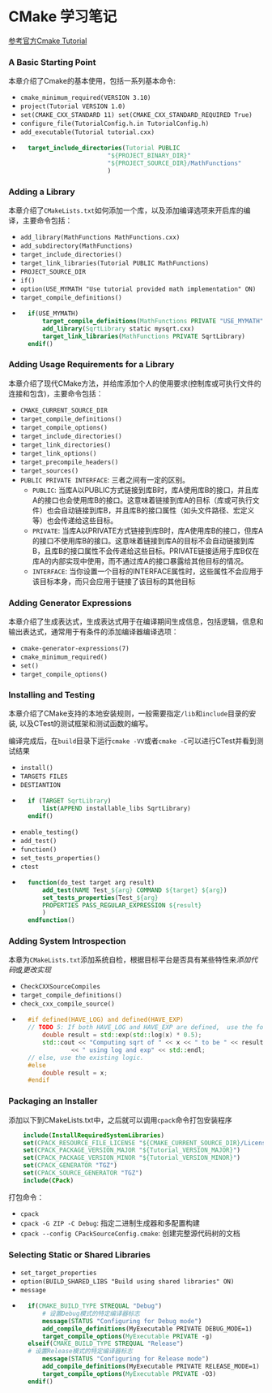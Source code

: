 # CMake 学习笔记

[参考官方Cmake Tutorial](https://cmake.org/cmake/help/latest/guide/tutorial)

### A Basic Starting Point

本章介绍了Cmake的基本使用，包括一系列基本命令:

+ `cmake_minimum_required(VERSION 3.10)`
+ `project(Tutorial VERSION 1.0)`
+ `set(CMAKE_CXX_STANDARD 11) set(CMAKE_CXX_STANDARD_REQUIRED True)`
+ `configure_file(TutorialConfig.h.in TutorialConfig.h)`
+ `add_executable(Tutorial tutorial.cxx)`
+ ```cmake
    target_include_directories(Tutorial PUBLIC
                          "${PROJECT_BINARY_DIR}"
                          "${PROJECT_SOURCE_DIR}/MathFunctions"
                          )
    ```

### Adding a Library

本章介绍了`CMakeLists.txt`如何添加一个库，以及添加编译选项来开启库的编译，主要命令包括：

+ `add_library(MathFunctions MathFunctions.cxx)`
+ `add_subdirectory(MathFunctions)`
+ `target_include_directories()`
+ `target_link_libraries(Tutorial PUBLIC MathFunctions)`
+ `PROJECT_SOURCE_DIR`
+ `if()`
+ `option(USE_MYMATH "Use tutorial provided math implementation" ON) `
+ `target_compile_definitions()`
+ ```cmake
    if(USE_MYMATH)
        target_compile_definitions(MathFunctions PRIVATE "USE_MYMATH")
        add_library(SqrtLibrary static mysqrt.cxx)
        target_link_libraries(MathFunctions PRIVATE SqrtLibrary)
    endif()
    ```

### Adding Usage Requirements for a Library

本章介绍了现代CMake方法，并给库添加个人的使用要求(控制库或可执行文件的连接和包含)，主要命令包括：

+ `CMAKE_CURRENT_SOURCE_DIR`
+ `target_compile_definitions()`
+ `target_compile_options()`
+ `target_include_directories()`
+ `target_link_directories()`
+ `target_link_options()`
+ `target_precompile_headers()`
+ `target_sources()`
+ `PUBLIC PRIVATE INTERFACE`: 三者之间有一定的区别。
    + `PUBLIC`: 当库A以PUBLIC方式链接到库B时，库A使用库B的接口，并且库A的接口也会使用库B的接口。这意味着链接到库A的目标（库或可执行文件）也会自动链接到库B，并且库B的接口属性（如头文件路径、宏定义等）也会传递给这些目标。
    + `PRIVATE`: 当库A以PRIVATE方式链接到库B时，库A使用库B的接口，但库A的接口不使用库B的接口。这意味着链接到库A的目标不会自动链接到库B，且库B的接口属性不会传递给这些目标。PRIVATE链接适用于库B仅在库A的内部实现中使用，而不通过库A的接口暴露给其他目标的情况。
    + `INTERFACE`: 当你设置一个目标的INTERFACE属性时，这些属性不会应用于该目标本身，而只会应用于链接了该目标的其他目标

### Adding Generator Expressions

本章介绍了生成表达式，生成表达式用于在编译期间生成信息，包括逻辑，信息和输出表达式，通常用于有条件的添加编译器编译选项：

+ `cmake-generator-expressions(7)`
+ `cmake_minimum_required()`
+ `set()`
+ `target_compile_options()`

### Installing and Testing

本章介绍了CMake支持的本地安装规则，一般需要指定`/lib`和`include`目录的安装, 以及CTest的测试框架和测试函数的编写。

编译完成后，在`build`目录下运行`cmake -VV`或者`cmake -C`可以进行CTest并看到测试结果

+ `install()`
+ `TARGETS FILES`
+ `DESTIANTION`
+ ```cmake
    if (TARGET SqrtLibrary)
        list(APPEND installable_libs SqrtLibrary)
    endif()
    ```
+ `enable_testing()`
+ `add_test()`
+ `function()`
+ `set_tests_properties()`
+ `ctest`
+ ```cmake
    function(do_test target arg result)
        add_test(NAME Test_${arg} COMMAND ${target} ${arg})
        set_tests_properties(Test_${arg} 
        PROPERTIES PASS_REGULAR_EXPRESSION ${result}
        )
    endfunction()
    ```

### Adding System Introspection

本章为`CMakeLists.txt`添加系统自检，根据目标平台是否具有某些特性来*添加代码*或*更改实现*

+ `CheckCXXSourceCompiles`
+ `target_compile_definitions()`
+ `check_cxx_compile_source()`
+ ```cpp
    #if defined(HAVE_LOG) and defined(HAVE_EXP)
    // TODO 5: If both HAVE_LOG and HAVE_EXP are defined,  use the following:
        double result = std::exp(std::log(x) * 0.5);
        std::cout << "Computing sqrt of " << x << " to be " << result
                << " using log and exp" << std::endl;
    // else, use the existing logic.
    #else
        double result = x;
    #endif
    ```

### Packaging an Installer

添加以下到CMakeLists.txt中，之后就可以调用`cpack`命令打包安装程序

```cmake
    include(InstallRequiredSystemLibraries)
    set(CPACK_RESOURCE_FILE_LICENSE "${CMAKE_CURRENT_SOURCE_DIR}/License.txt")
    set(CPACK_PACKAGE_VERSION_MAJOR "${Tutorial_VERSION_MAJOR}")
    set(CPACK_PACKAGE_VERSION_MINOR "${Tutorial_VERSION_MINOR}")
    set(CPACK_GENERATOR "TGZ")
    set(CPACK_SOURCE_GENERATOR "TGZ")
    include(CPack)
```

打包命令：
+ `cpack`
+ `cpack -G ZIP -C Debug`: 指定二进制生成器和多配置构建
+ `cpack --config CPackSourceConfig.cmake`: 创建完整源代码树的文档

### Selecting Static or Shared Libraries

+ `set_target_properties`
+ `option(BUILD_SHARED_LIBS "Build using shared libraries" ON)`
+ `message`
+ ```cmake
    if(CMAKE_BUILD_TYPE STREQUAL "Debug")
        # 设置Debug模式的特定编译器标志
        message(STATUS "Configuring for Debug mode")
        add_compile_definitions(MyExecutable PRIVATE DEBUG_MODE=1)
        target_compile_options(MyExecutable PRIVATE -g)
    elseif(CMAKE_BUILD_TYPE STREQUAL "Release")
    # 设置Release模式的特定编译器标志
        message(STATUS "Configuring for Release mode")
        add_compile_definitions(MyExecutable PRIVATE RELEASE_MODE=1)
        target_compile_options(MyExecutable PRIVATE -O3)
    endif()
    ```
